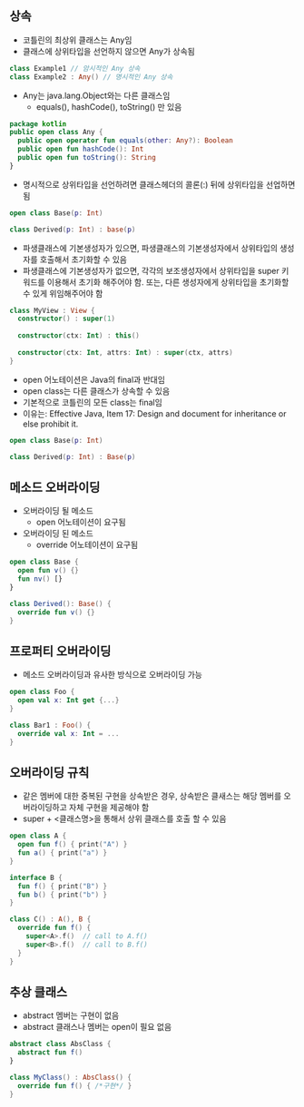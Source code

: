 ## 상속
- 코틀린의 최상위 클래스는 Any임
- 클래스에 상위타입을 선언하지 않으면 Any가 상속됨
```Kotlin
class Example1 // 암시적인 Any 상속
class Example2 : Any() // 명시적인 Any 상속
```
- Any는 java.lang.Object와는 다른 클래스임
  * equals(), hashCode(), toString() 만 있음
```Kotlin
package kotlin
public open class Any {
  public open operator fun equals(other: Any?): Boolean
  public open fun hashCode(): Int
  public open fun toString(): String
}
```
- 명시적으로 상위타입을 선언하려면 클래스헤더의 콜론(:) 뒤에 상위타입을 선업하면 됨
```Kotlin
open class Base(p: Int)

class Derived(p: Int) : base(p)
```
- 파생클래스에 기본생성자가 있으면, 파생클래스의 기본생성자에서 상위타입의 생성자를 호출해서 초기화할 수 있음
- 파생클래스에 기본생성자가 없으면, 각각의 보조생성자에서 상위타입을 super 키워드를 이용해서 초기화 해주어야 함. 또는, 다른 생성자에게 상위타입을 초기화할 수 있게 위임해주어야 함
```Kotlin
class MyView : View {
  constructor() : super(1)
  
  constructor(ctx: Int) : this()
  
  constructor(ctx: Int, attrs: Int) : super(ctx, attrs)
}
```
- open 어노테이션은 Java의 final과 반대임
- open class는 다른 클래스가 상속할 수 있음
- 기본적으로 코틀린의 모든 class는 final임
- 이유는: Effective Java, Item 17: Design and document for inheritance or else prohibit it.
```Kotlin
open class Base(p: Int)

class Derived(p: Int) : Base(p)
```

## 메소드 오버라이딩
- 오버라이딩 될 메소드
  * open 어노테이션이 요구됨
- 오버라이딩 된 메소드
  * override 어노테이션이 요구됨
```Kotlin
open class Base {
  open fun v() {}
  fun nv() [}
}

class Derived(): Base() {
  override fun v() {}
}
```

## 프로퍼티 오버라이딩
- 메소드 오버라이딩과 유사한 방식으로 오버라이딩 가능
```Kotlin
open class Foo {
  open val x: Int get {...}
}

class Bar1 : Foo() {
  override val x: Int = ...
}
```

## 오버라이딩 규칙
- 같은 멤버에 대한 중복된 구현을 상속받은 경우, 상속받은 클새스는 해당 멤버를 오버라이딩하고 자체 구현을 제공해야 함
- super + <클래스명>을 통해서 상위 클래스를 호출 할 수 있음
```Kotlin
open class A {
  open fun f() { print("A") }
  fun a() { print("a") }
}

interface B {
  fun f() { print("B") }
  fun b() { print("b") }
}

class C() : A(), B {
  override fun f() {
    super<A>.f()  // call to A.f()
    super<B>.f()  // call to B.f()
  }
}
```

## 추상 클래스
- abstract 멤버는 구현이 없음
- abstract 클래스나 멤버는 open이 필요 없음
```Kotlin
abstract class AbsClass {
  abstract fun f()
}

class MyClass() : AbsClass() {
  override fun f() { /*구현*/ }
}
```

